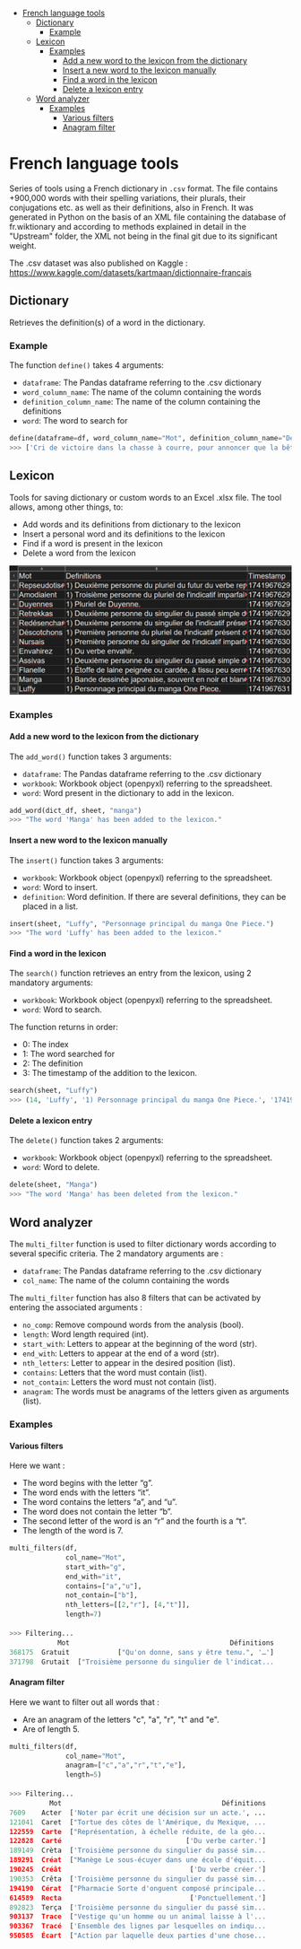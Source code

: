 <!-- TOC -->
* [French language tools](#french-language-tools)
  * [Dictionary](#dictionary)
    * [Example](#example)
  * [Lexicon](#lexicon)
    * [Examples](#examples)
      * [Add a new word to the lexicon from the dictionary](#add-a-new-word-to-the-lexicon-from-the-dictionary)
      * [Insert a new word to the lexicon manually](#insert-a-new-word-to-the-lexicon-manually)
      * [Find a word in the lexicon](#find-a-word-in-the-lexicon)
      * [Delete a lexicon entry](#delete-a-lexicon-entry)
  * [Word analyzer](#word-analyzer)
    * [Examples](#examples-1)
      * [Various filters](#various-filters)
      * [Anagram filter](#anagram-filter)
<!-- TOC -->

# French language tools
Series of tools using a French dictionary in `.csv` format.
The file contains +900,000 words with their spelling variations, their plurals, their conjugations etc. as well as their definitions, also in French. It was generated in Python on the basis of an XML file containing the database of fr.wiktionary and according to methods explained in detail in the "Upstream" folder, the XML not being in the final git due to its significant weight.

The .csv dataset was also published on Kaggle : https://www.kaggle.com/datasets/kartmaan/dictionnaire-francais

## Dictionary
Retrieves the definition(s) of a word in the dictionary.

### Example
The function `define()` takes 4 arguments:
- `dataframe`: The Pandas dataframe referring to the .csv dictionary
- `word_column_name`: The name of the column containing the words
- `definition_column_name`: The name of the column containing the definitions
- `word`: The word to search for

```python
define(dataframe=df, word_column_name="Mot", definition_column_name="Définitions", word="Hallali")
>>> ['Cri de victoire dans la chasse à courre, pour annoncer que la bête est aux abois.', "Ton de chasse que l'on sonne pour annoncer que la bête se rend."]
```

## Lexicon
Tools for saving dictionary or custom words to an Excel .xlsx file. The tool allows, among other things, to:
- Add words and its definitions from dictionary to the lexicon
- Insert a personal word and its definitions to the lexicon
- Find if a word is present in the lexicon
- Delete a word from the lexicon

![Lexicon](files/assets/insert_word.png)

### Examples
#### Add a new word to the lexicon from the dictionary
The `add_word()` function takes 3 arguments:
- `dataframe`: The Pandas dataframe referring to the .csv dictionary
- `workbook`: Workbook object (openpyxl) referring to the spreadsheet.
- `word`: Word present in the dictionary to add in the lexicon.

```python
add_word(dict_df, sheet, "manga")
>>> "The word 'Manga' has been added to the lexicon."
```

#### Insert a new word to the lexicon manually
The `insert()` function takes 3 arguments:
- `workbook`: Workbook object (openpyxl) referring to the spreadsheet.
- `word`: Word to insert.
- `definition`: Word definition. If there are several definitions, they can be placed in a list.

```python
insert(sheet, "Luffy", "Personnage principal du manga One Piece.")
>>> "The word 'Luffy' has been added to the lexicon."
```

#### Find a word in the lexicon
The `search()` function retrieves an entry from the lexicon, using 2 mandatory arguments:
- `workbook`: Workbook object (openpyxl) referring to the spreadsheet.
- `word`: Word to search.

The function returns in order:
- 0: The index 
- 1: The word searched for 
- 2: The definition 
- 3: The timestamp of the addition to the lexicon.
```python
search(sheet, "Luffy")
>>> (14, 'Luffy', '1) Personnage principal du manga One Piece.', '1741967631')
```

#### Delete a lexicon entry
The `delete()` function takes 2 arguments:
- `workbook`: Workbook object (openpyxl) referring to the spreadsheet.
- `word`: Word to delete.

```python
delete(sheet, "Manga")
>>> "The word 'Manga' has been deleted from the lexicon."
```

## Word analyzer
The `multi_filter` function is used to filter dictionary words according to several specific criteria.
The 2 mandatory arguments are :
- `dataframe`: The Pandas dataframe referring to the .csv dictionary
- `col_name`: The name of the column containing the words

The `multi_filter` function has also 8 filters that can be activated by entering the associated arguments :
- `no_comp`: Remove compound words from the analysis (bool).
- `length`: Word length required (int).
- `start_with`: Letters to appear at the beginning of the word (str).
- `end_with`: Letters to appear at the end of a word (str).
- `nth_letters`: Letter to appear in the desired position (list).
- `contains`: Letters that the word must contain (list).
- `not_contain`: Letters the word must not contain (list).
- `anagram`: The words must be anagrams of the letters given as arguments (list).

### Examples
#### Various filters
Here we want :
- The word begins with the letter “g”.
- The word ends with the letters “it”.
- The word contains the letters “a”, and “u”.
- The word does not contain the letter “b”.
- The second letter of the word is an “r” and the fourth is a “t”.
- The length of the word is 7.
```python
multi_filters(df,
              col_name="Mot",
              start_with="g",
              end_with="it",
              contains=["a","u"],
              not_contain=["b"],
              nth_letters=[[2,"r"], [4,"t"]],
              length=7)

>>> Filtering...
            Mot                                        Définitions
368175  Gratuit            ["Qu'on donne, sans y être tenu.", '…']
371798  Grutait  ["Troisième personne du singulier de l'indicat...
```

#### Anagram filter
Here we want to filter out all words that : 
- Are an anagram of the letters "c", "a", "r", "t" and "e". 
- Are of length 5.

```python
multi_filters(df, 
              col_name="Mot",
              anagram=["c","a","r","t","e"],
              length=5)

>>> Filtering...
          Mot                                        Définitions
7609    Acter  ['Noter par écrit une décision sur un acte.', ...
121041  Caret  ["Tortue des côtes de l'Amérique, du Mexique, ...
122559  Carte  ["Représentation, à échelle réduite, de la géo...
122828  Carté                               ['Du verbe carter.']
189149  Crèta  ['Troisième personne du singulier du passé sim...
189291  Créat  ["Manège Le sous-écuyer dans une école d'équit...
190245  Créât                                ['Du verbe créer.']
190353  Crêta  ['Troisième personne du singulier du passé sim...
194190  Cérat  ["Pharmacie Sorte d'onguent composé principale...
614589  Recta                                ['Ponctuellement.']
892823  Terça  ['Troisième personne du singulier du passé sim...
903137  Trace  ["Vestige qu'un homme ou un animal laisse à l'...
903367  Tracé  ['Ensemble des lignes par lesquelles on indiqu...
950585  Écart  ["Action par laquelle deux parties d'une chose...
```